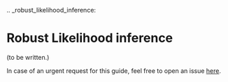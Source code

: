 .. _robust_likelihood_inference:

# Robust Likelihood inference

(to be written.)

In case of an urgent request for this guide, feel free to open an issue
[here](https://github.com/OpenSourceEconomics/estimagic/issues).
